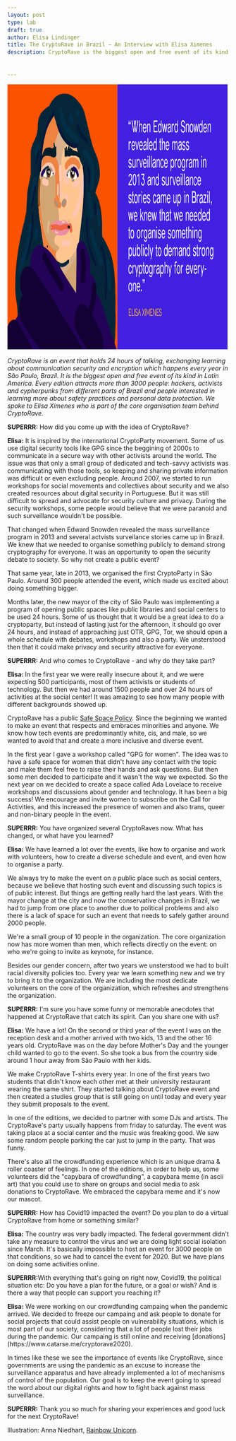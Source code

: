 ```yaml
---
layout: post
type: lab
draft: true
author: Elisa Lindinger
title: The CryptoRave in Brazil – An Interview with Elisa Ximenes
description: CryptoRave is the biggest open and free event of its kind in Latin America. Every edition attracts more than 3000 people: hackers, activists and cypherpunks from different parts of Brazil and people interested in learning more about safety practices and personal data protection. 


---
```


<img src="/assets/img/blog/Elisa-1920x1080.png" alt="Image with Illustration of Elisa" width="500" height="600">
<p><em>CryptoRave is an event that holds 24 hours of talking, exchanging learning about communication security and encryption which happens every year in São Paulo, Brazil. It is the biggest open and free event of its kind in Latin America. Every edition attracts more than 3000 people: hackers, activists and cypherpunks from different parts of Brazil and people interested in learning more about safety practices and personal data protection. We spoke to Elisa Ximenes who is part of the core organisation team behind CryptoRave.
</em></p>


<p><b>SUPERRR:</b> How did you come up with the idea of CryptoRave? 
</p>
<p><b>Elisa:</b> It is inspired by the international CryptoParty movement. Some of us use digital security tools like GPG since the beggining of 2000s to communicate in a secure way with other activists around the world. The issue was that only a small group of dedicated and tech-savvy activists was communicating with those tools, so keeping and sharing private information was difficult or even excluding people. Around 2007, we started to run workshops for social movements and collectives about security and we also created resources about digital security in Portuguese. But it was still difficult to spread and advocate for security culture and privacy. During the security workshops, some people would believe that we were paranoid and such surveillance wouldn't be possible.

That changed when Edward Snowden revealed the mass surveillance program in 2013 and several actvists surveilance stories came up in Brazil. We knew that we needed to organise something publicly to demand strong cryptography for everyone. It was an opportunity to open the security debate to society. So why not create a public event?

That same year, late in 2013, we organised the first CryptoParty in São Paulo. Around 300 people attended the event, which made us excited about doing something bigger. 

Months later, the new mayor of the city of São Paulo was implementing a program of opening public spaces like public libraries and social centers to be used 24 hours. Some of us thought that it would be a great idea to do a cryptoparty, but instead of lasting just for the afternoon, it should go over 24 hours, and instead of approaching just OTR, GPG, Tor, we should open a whole schedule with debates, workshops and also a party. We unsterstood then that it could make privacy and security attractive for everyone.
</p>

<p><b>SUPERRR:</b> And who comes to CryptoRave - and why do they take part?</p>
<p><b>Elisa: </b>In the first year we were really insecure about it, and we were expecting 500 participants, most of them activists or students of technology. But then we had around 1500 people and over 24 hours of activities at the social center! It was amazing to see how many people with different backgrounds showed up. 

CryptoRave has a public [Safe Space Policy](https://we.riseup.net/cryptorave/politica-anti-assedio). Since the beginning we wanted to make an event that respects and embraces minorities and anyone. We know how tech events are predominantly white, cis, and male, so we wanted to avoid that and create a more inclusive and diverse event.

In the first year I gave a workshop called "GPG for women". The idea was to have a safe space for women that didn't have any contact with the topic and make them feel free to raise their hands and ask questions. But then some men decided to participate and it wasn't the way we expected. So the next year on we decided to create a space called Ada Lovelace to receive workshops and discussions about gender and technology. It has been a big success! We encourage and invite women to subscribe on the Call for Activities, and this increased the presence of women and also trans, queer and non-binary people in the event.
<p>

<p><b>SUPERRR:</b> You have organized several CryptoRaves now. What has changed, or what have you learned?
</p>

<p><b>Elisa:</b> We have learned a lot over the events, like how to organise and work with volunteers, how to create a diverse schedule and event, and even how to organise a party. 

We always try to make the event on a public place such as social centers, because we believe that hosting such event and discussing such topics is of public interest. But things are getting really hard the last years. With the mayor change at the city and now the conservative changes in Brazil, we had to jump from one place to another due to political problems and also there is a lack of space for such an event that needs to safely gather around 2000 people.

We're a small group of 10 people in the organization. The core organization now has more women than men, which reflects directly on the event: on who we're going to invite as keynote, for instance.

Besides our gender concern, after two years we unsterstood we had to built racial diversity policies too. Every year we learn something new and we try to bring it to the organization. We are including the most dedicate volunteers on the core of the organization, which refreshes and strengthens the organization.
</p>

<p><b>SUPERRR:</b> I'm sure you have some funny or memorable anecdotes that happened at CryptoRave that catch its spirit. Can you share one with us?</p>

<p><b>Elisa:</b> We have a lot! On the second or third year of the event I was on the reception desk and a mother arrived with two kids, 13 and the other 16 years old. CryptoRave was on the day before Mother's Day and the younger child wanted to go to the event. So she took a bus from the country side around 1 hour away from São Paulo with her kids. 

We make CryptoRave T-shirts every year. In one of the first years two students that didn't know each other met at their university restaurant wearing the same shirt. They started talking about CryptoRave event and then created a studies group that is still going on until today and every year they submit proposals to the event.

In one of the editions, we decided to partner with some DJs and artists. The CryptoRave's party usually happens from friday to saturday. The event was taking place at a social center and the music was freaking good. We saw some random people parking the car just to jump in the party. That was funny. 

There's also all the crowdfunding experience which is an unique drama & roller coaster of feelings. In one of the editions, in order to help us, some volunteers did the "capybara of crowdfunding", a capybara meme (in ascii art) that you could use to share on groups and social media to ask donations to CryptoRave. We embraced the capybara meme and it's now our mascot.
</p>

<p><b>SUPERRR:</b> How has Covid19 impacted the event? Do you plan to do a virtual CryptoRave from home or something similar?</p>

<p><b>Elisa:</b> The country was very badly impacted. The federal govermment didn't take any measure to control the virus and we are doing light social isolation since March. It's basically impossible to host an event for 3000 people on that conditions, so we had to cancel the event for 2020. But we have plans on doing some activities online.
</p>

<p><b>SUPERRR:</b>With everything that's going on right now, Covid19, the political situation etc: Do you have a plan for the future, or a goal or wish? And is there a way that people can support you reaching it?
</p>

<p><b>Elisa:</b> We were working on our crowdfunding campaing when the pandemic arrived. We decided to freeze our campaing and ask people to donate for social projects that could assist people on vulnerability situations, which is most part of our society, considering that a lot of people lost their jobs during the pandemic. Our campaing is still online and receiving [donations](https://www.catarse.me/cryptorave2020).

In times like these we see the importance of events like CryptoRave, since governments are using the pandemic as an excuse to increase the surveillance apparatus and have already implemented a lot of mechanisms of control of the population. Our goal is to keep the event going to spread the word about our digital rights and how to fight back against mass surveillance.
</p>

<p><b>SUPERRR:</b> Thank you so much for sharing your experiences and good luck for the next CryptoRave!</p>

<p>Illustration: Anna Niedhart, <a href="https://rainbow-unicorn.com/">Rainbow Unicorn</a>.</p>
